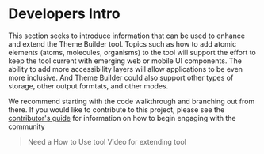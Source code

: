 # Developers Intro

This section seeks to introduce information that can be used to enhance and extend the Theme Builder tool.  Topics such as how to add atomic elements (atoms, molecules, organisms) to the tool will support the effort to keep the tool current with emerging web or mobile UI components.  The ability to add more accessibility layers will allow applications to be even more inclusive.  And Theme Builder could also support other types of storage, other output formtats, and other modes.

We recommend starting with the code walkthrough and branching out from there.  If you would like to contribute to this project, please see the [contributor's guide](https://github.com/finos/a11y-theme-builder/blob/main/CONTRIBUTE.md) for information on how to begin engaging with the community

>Need a How to Use tool Video for extending tool